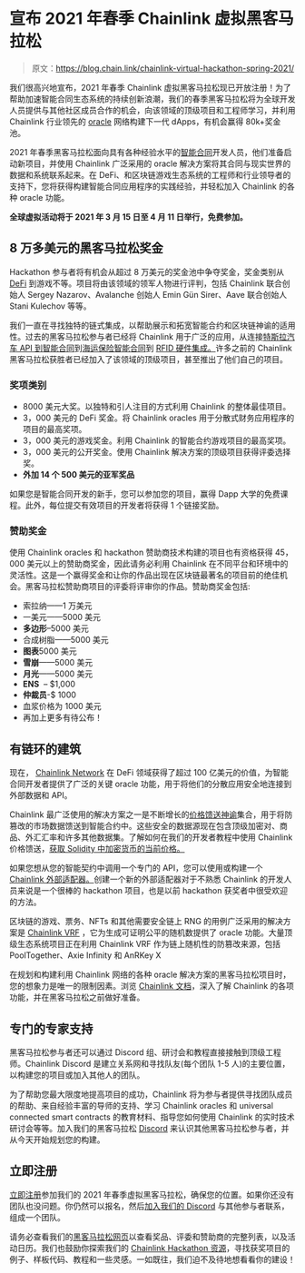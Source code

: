 # 宣布 2021 年春季 Chainlink 虚拟黑客马拉松

> 原文：<https://blog.chain.link/chainlink-virtual-hackathon-spring-2021/>

我们很高兴地宣布，2021 年春季 Chainlink 虚拟黑客马拉松现已开放注册！为了帮助加速智能合同生态系统的持续创新浪潮，我们的春季黑客马拉松将为全球开发人员提供与其他社区成员合作的机会，向该领域的顶级项目和工程师学习，并利用 Chainlink 行业领先的 [oracle](https://chain.link/education/blockchain-oracles) 网络构建下一代 dApps，有机会赢得 80k+奖金池。

2021 年春季黑客马拉松面向具有各种经验水平的[智能合同](https://chain.link/education/smart-contracts)开发人员，他们准备启动新项目，并使用 Chainlink 广泛采用的 oracle 解决方案将其合同与现实世界的数据和系统联系起来。在 DeFi、和区块链游戏生态系统的工程师和行业领导者的支持下，您将获得构建智能合同应用程序的实践经验，并轻松加入 Chainlink 的各种 oracle 功能。

**全球虚拟活动将于 2021 年 3 月 15 日至 4 月 11 日举行，免费参加。**

## 8 万多美元的黑客马拉松奖金

Hackathon 参与者将有机会从超过 8 万美元的奖金池中争夺奖金，奖金类别从 [DeFi](https://chain.link/education/defi) 到游戏不等。项目将由该领域的领军人物进行评判，包括 Chainlink 联合创始人 Sergey Nazarov、Avalanche 创始人 Emin Gün Sirer、Aave 联合创始人 Stani Kulechov 等等。

我们一直在寻找独特的链式集成，以帮助展示和拓宽智能合约和区块链神谕的适用性。过去的黑客马拉松参与者已经将 Chainlink 用于广泛的应用，从连接[特斯拉汽车 API 到智能合同](https://blog.chain.link/create-tesla-smart-contract-rental/)到[海运保险智能合同](https://blog.chain.link/build-a-marine-insurance-smart-contract-with-chainlink/)到 [RFID 硬件集成。](https://blog.chain.link/rfid-blockchain-integration-with-chainlink-external-adapters/)许多之前的 Chainlink 黑客马拉松获胜者已经加入了该领域的顶级项目，甚至推出了他们自己的项目。

### 奖项类别

*   8000 美元大奖。以独特和引人注目的方式利用 Chainlink 的整体最佳项目。
*   3，000 美元的 DeFi 奖金。将 Chainlink oracles 用于分散式财务应用程序的项目的最高奖项。
*   3，000 美元的游戏奖金。利用 Chainlink 的智能合约游戏项目的最高奖项。
*   3，000 美元的公开奖金。使用 Chainlink 解决方案的顶级项目获得评委选择奖。
*   **外加 14 个 500 美元的亚军奖品**

如果您是智能合同开发的新手，您可以参加您的项目，赢得 Dapp 大学的免费课程。此外，每位提交有效项目的开发者将获得 1 个链接奖励。

### 赞助奖金

使用 Chainlink oracles 和 hackathon 赞助商技术构建的项目也有资格获得 45，000 美元以上的赞助商奖金，因此请务必利用 Chainlink 在不同平台和环境中的灵活性。这是一个赢得奖金和让你的作品出现在区块链最著名的项目前的绝佳机会。黑客马拉松赞助商项目的评委将评审你的作品。赞助商奖金包括:

*   索拉纳——1 万美元
*   一美元——5000 美元
*   **多边形**–5000 美元
*   合成树脂——5000 美元
*   **图表**5000 美元
*   **雪崩**——5000 美元
*   **月光**——5000 美元
*   **ENS**  – $1,000
*   **仲裁员**-$ 1000
*   血浆价格为 1000 美元
*   再加上更多有待公布！

## 有链环的建筑

现在， [Chainlink Network](https://chain.link/) 在 DeFi 领域获得了超过 100 亿美元的价值，为智能合同开发者提供了广泛的关键 oracle 功能，用于将他们的分散应用安全地连接到外部数据和 API。

Chainlink 最广泛使用的解决方案之一是不断增长的[价格馈送神谕](https://data.chain.link/)集合，用于将防篡改的市场数据馈送到智能合约中。这些安全的数据源现在包含顶级加密对、商品、外汇汇率和许多其他数据集。了解如何在我们的开发者教程中使用 Chainlink 价格馈送，[获取 Solidity 中加密货币的当前价格。](https://blog.chain.link/fetch-current-crypto-price-data-solidity/)

如果您想从您的智能契约中调用一个专门的 API，您可以使用或构建一个 [Chainlink 外部适配器。](https://blog.chain.link/build-and-use-external-adapters/)创建一个新的外部适配器对于不熟悉 Chainlink 的开发人员来说是一个很棒的 hackathon 项目，也是以前 hackathon 获奖者中很受欢迎的方法。

区块链的游戏、票务、NFTs 和其他需要安全链上 RNG 的用例广泛采用的解决方案是 [Chainlink VRF](https://docs.chain.link/docs/chainlink-vrf) ，它为生成可证明公平的随机数提供了 oracle 功能。大量顶级生态系统项目正在利用 Chainlink VRF 作为链上随机性的防篡改来源，包括 PoolTogether、Axie Infinity 和 AnRKey X

在规划和构建利用 Chainlink 网络的各种 oracle 解决方案的黑客马拉松项目时，您的想象力是唯一的限制因素。浏览 [Chainlink 文档](https://docs.chain.link/docs)，深入了解 Chainlink 的各项功能，并在黑客马拉松之前做好准备。

## 专门的专家支持

黑客马拉松参与者还可以通过 Discord 组、研讨会和教程直接接触到顶级工程师。Chainlink Discord 是建立关系网和寻找队友(每个团队 1-5 人)的主要位置，以构建您的项目或加入其他人的团队。

为了帮助您最大限度地提高项目的成功，Chainlink 将为参与者提供寻找团队成员的帮助、来自经验丰富的导师的支持、学习 Chainlink oracles 和 universal connected smart contracts 的教育材料、指导您如何使用 Chainlink 的实时技术研讨会等等。加入我们的黑客马拉松 [Discord](https://discord.gg/aSK4zew) 来认识其他黑客马拉松参与者，并从今天开始规划您的构建。

## 立即注册

[立即注册](https://chainlinkcommunity.typeform.com/to/bR4tT3cg)参加我们的 2021 年春季虚拟黑客马拉松，确保您的位置。如果你还没有团队也没问题。你仍然可以报名，然后[加入我们的 Discord](https://discordapp.com/invite/aSK4zew) 与其他参与者联系，组成一个团队。

请务必查看我们的[黑客马拉松网页](https://chain.link/hackathon)以查看奖品、评委和赞助商的完整列表，以及活动日历。我们也鼓励你探索我们的 [Chainlink Hackathon 资源](https://docs.chain.link/docs/hackathon-resources)，寻找获奖项目的例子、样板代码、教程和一些灵感。一如既往，我们迫不及待地想看看你的建设！